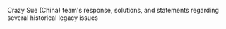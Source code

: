 Crazy Sue (China) team's response, solutions, and statements regarding several historical legacy issues
